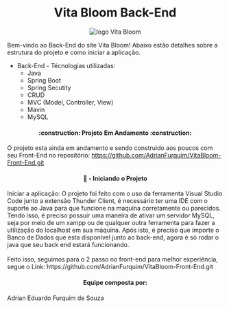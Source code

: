 <h1 align="center"> Vita Bloom Back-End </h1>

<div align="center">


![logo Vita Bloom](https://github.com/AdrianFurquim/VitaBloom-Back-End/assets/116688048/0b5a8582-c31e-45bb-93ea-67ed58191def)


</div>


Bem-vindo ao Back-End do site Vita Bloom!
Abaixo estão detalhes sobre a estrutura do projeto e como iniciar a aplicação.

<ul>
  <li>Back-End - Técnologias utilizadas: 
    <ul>
      <li>Java</li>
      <li>Spring Boot</li>
      <li>Spring Secutity</li>
      <li>CRUD</li>
      <li>MVC (Model, Controller, View)</li>
      <li>Mavin</li>
      <li>MySQL</li>
    </ul>
  </li>
</ul>

<h4 align="center"> 
    :construction:  Projeto Em Andamento  :construction:
</h4>

O projeto esta ainda em andamento e sendo construido aos poucos com seu Front-End no repositório: https://github.com/AdrianFurquim/VitaBloom-Front-End.git

<h4 align="center"> 
    📁 - Iniciando o Projeto
</h4>
Iniciar a aplicação: O projeto foi feito com o uso da ferramenta Visual Studio Code junto a extensão Thunder Client, é necessário ter uma IDE com o suporte ao Java para que funcione na maquina corretamente ou parecidos. Tendo isso, é preciso possuir uma maneira de ativar um servidor MySQL, seja por meio de um xampp ou de qualquer outra ferramenta para fazer a utilização do localhost em sua máquina. Após isto, é preciso que importe o Banco de Dados que esta disponível junto ao back-end, agora é só rodar o java que seu back end estará funcionando.
</br></br>
Feito isso, seguimos para o 2 passo no front-end para melhor experiência, segue o Link: https://github.com/AdrianFurquim/VitaBloom-Front-End.git
<h4 align="center"> 
    Equipe composta por:
</h4>
Adrian Eduardo Furquim de Souza



